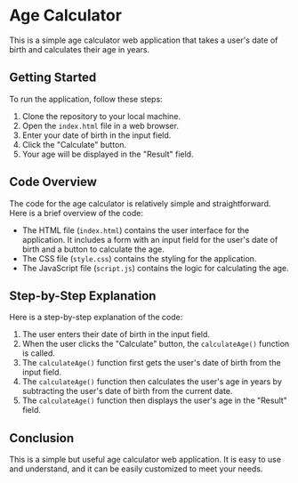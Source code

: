  # Age Calculator

This is a simple age calculator web application that takes a user's date of birth and calculates their age in years.

## Getting Started

To run the application, follow these steps:

1. Clone the repository to your local machine.
2. Open the `index.html` file in a web browser.
3. Enter your date of birth in the input field.
4. Click the "Calculate" button.
5. Your age will be displayed in the "Result" field.

## Code Overview

The code for the age calculator is relatively simple and straightforward. Here is a brief overview of the code:

* The HTML file (`index.html`) contains the user interface for the application. It includes a form with an input field for the user's date of birth and a button to calculate the age.
* The CSS file (`style.css`) contains the styling for the application.
* The JavaScript file (`script.js`) contains the logic for calculating the age.

## Step-by-Step Explanation

Here is a step-by-step explanation of the code:

1. The user enters their date of birth in the input field.
2. When the user clicks the "Calculate" button, the `calculateAge()` function is called.
3. The `calculateAge()` function first gets the user's date of birth from the input field.
4. The `calculateAge()` function then calculates the user's age in years by subtracting the user's date of birth from the current date.
5. The `calculateAge()` function then displays the user's age in the "Result" field.

## Conclusion

This is a simple but useful age calculator web application. It is easy to use and understand, and it can be easily customized to meet your needs.

